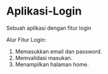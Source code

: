 # Aplikasi-Login
Sebuah aplikasi dengan fitur login 

Alur Fitur Login:
1. Memasukkan email dan password.
2. Memvalidasi masukan.
3. Menampilkan halaman home.
